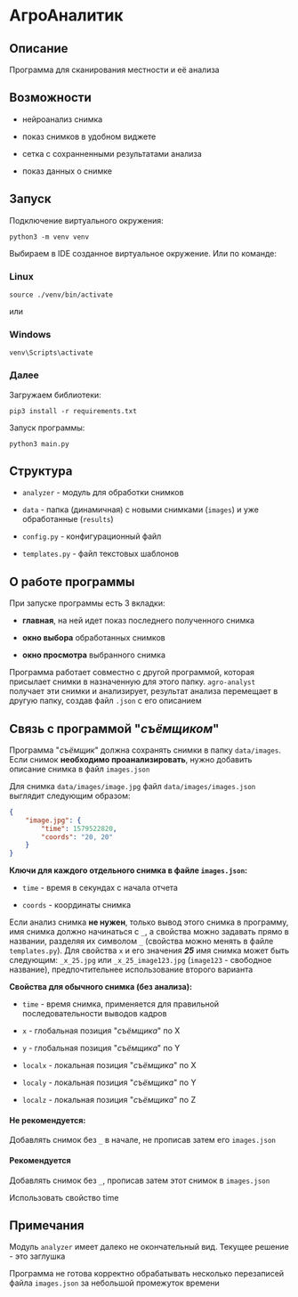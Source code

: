 # АгроАналитик

## Описание

Программа для сканирования местности и её анализа

## Возможности

- нейроанализ снимка

- показ снимков в удобном виджете

- сетка с сохранненными результатами анализа

- показ данных о снимке

## Запуск

Подключение виртуального окружения:

```shell
python3 -m venv venv
```

Выбираем в IDE созданное виртуальное окружение. Или по команде:

### Linux

```shell
source ./venv/bin/activate
```

или

### Windows

```shell
venv\Scripts\activate
```

### Далее

Загружаем библиотеки:

```shell
pip3 install -r requirements.txt
```

Запуск программы:

```shell
python3 main.py
```

## Структура

- `analyzer` - модуль для обработки снимков

- `data` - папка (динамичная) с новыми снимками (`images`) и уже обработанные (`results`)

- `config.py` - конфигурационный файл

- `templates.py` - файл текстовых шаблонов

## О работе программы

При запуске программы есть 3 вкладки:

- **главная**, на ней идет показ последнего полученного снимка

- **окно выбора** обработанных снимков

- **окно просмотра** выбранного снимка

Программа работает совместно с другой программой, которая присылает снимки в назначенную для этого папку. `agro-analyst` получает эти снимки и анализирует, результат анализа перемещает в другую папку, создав файл `.json` с его описанием

## Связь с программой "_съёмщиком_"

Программа "_съёмщик_" должна сохранять снимки в папку `data/images`. Если снимок **необходимо проанализировать**, нужно добавить описание снимка в файл `images.json`

Для снимка `data/images/image.jpg` файл `data/images/images.json` выглядит следующим образом:

```json
{
    "image.jpg": {
        "time": 1579522820,
        "coords": "20, 20"
    }
}
```

**Ключи для каждого отдельного снимка в файле `images.json`:**

- `time` - время в секундах с начала отчета

- `coords` - координаты снимка

Если анализ снимка **не нужен**, только вывод этого снимка в программу, имя снимка должно начинаться с `_`, а свойства можно задавать прямо в названии, разделяя их символом `_` (свойства можно менять в файле `templates.py`). Для свойства `x` и его значения ***25*** имя снимка может быть следующим: `_x_25.jpg` или `_x_25_image123.jpg` (`image123` - свободное название), предпочтительнее использование второго варианта

**Свойства для обычного снимка (без анализа):**

- `time` - время снимка, применяется для правильной последовательности выводов кадров

- `x` - глобальная позиция "_съёмщика_" по X

- `y` - глобальная позиция "_съёмщика_" по Y

- `localx` - локальная позиция "_съёмщика_" по X

- `localy` - локальная позиция "_съёмщика_" по Y

- `localz` - локальная позиция "_съёмщика_" по Z

#### Не рекомендуется:

Добавлять снимок без `_` в начале, не прописав затем его `images.json`

#### Рекомендуется

Добавлять снимок без `_`, прописав затем этот снимок в `images.json`

Использовать свойство time

## **Примечания**

Модуль `analyzer` имеет далеко не окончательный вид. Текущее решение - это заглушка


Программа не готова корректно обрабатывать несколько перезаписей файла `images.json` за небольшой промежуток времени
